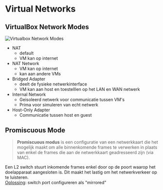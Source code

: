 # Virtual Networks
## VirtualBox Network Modes
![Virtualbox Network Modes](https://www.nakivo.com/blog/wp-content/uploads/2019/07/VirtualBox-network-settings-%E2%80%93-Comparison-of-VirtualBox-Network-Modes.webp)
- NAT
  - default
  - VM kan op internet
- NAT Network
  - VM kan op internet
  - kan aan andere VMs
- Bridged Adapter
  - deelt de fysieke netwerkinterface
  - VM kan aan host en toestelllen op het LAN en WAN netwerk
- Internal Network
  - Geisoleerd netwerk voor communicatie tussen VM's
  - Prima voor simuleren van echt netwerk
- Host-Only Adapter
  - Communicatie tussen host en guest

## Promiscuous Mode
> **Promiscuous modus** is een configuratie van een netwerkkaart die het mogelijk maakt om alle binnenkomende frames te verwerken in plaats van enkel de frames die aan de netwerkkaart geadresseerd zijn (via MAC).

Een L2 switch stuurt inkomende frames enkel door op de poort waarop het doelapparaat aangesloten is. Dit maakt het lastig om het netwerkverkeer op te luisteren.
<br><ins>Oplossing</ins>: switch port configureren als "mirrored"